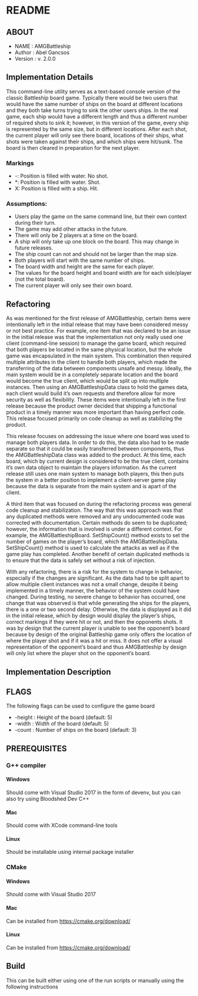 # README                                    

## ABOUT                               
* NAME       : AMGBattleship
* Author     : Abel Gancsos
* Version    : v. 2.0.0

## Implementation Details  
This command-line utility serves as a text-based console version of the classic Battleship board game.  Typically there would be two users that would have the same number of ships on the board at different locations and they both take turns trying to sink the other users ships.  In the real game, each ship would have a different length and thus a different number of required shots to sink it; however, in this version of the game, every ship is represented by the same size, but in different locations.  After each shot, the current player will only see there board, locations of their ships, what shots were taken against their ships, and which ships were hit/sunk.  The board is then cleared in preparation for the next player.

### Markings
* -: Position is filled with water.  No shot.
* *: Position is filled with water.  Shot.
* X: Position is filled with a ship.  Hit.

### Assumptions:
* Users play the game on the same command line, but their own context during their turn.
* The game may add other attacks in the future.
* There will only be 2 players at a time on the board.
* A ship will only take up one block on the board.  This may change in future releases.
* The ship count can not and should not be larger than the map size.
* Both players will start with the same number of ships.
* The board width and height are the same for each player.
* The values for the board height and board width are for each side/player (not the total board).
* The current player will only see their own board.

## Refactoring 
As was mentioned for the first release of AMGBattleship, certain items were intentionally left in the initial release that may have been considered messy or not best practice.  For example, one item that was declared to be an issue in the initial release was that the implementation not only really used one client (command-line session) to manage the game board, which required that both players be located in the same physical location, but the whole game was encapsulated in the main system.  This combination then required multiple attributes in the client to handle both players, which made the transferring of the data between components unsafe and messy.  Ideally, the main system would be in a completely separate location and the board would become the true client, which would be split up into multiple instances.  Then using an AMGBattleshipData class to hold the games data, each client would build it’s own requests and therefore allow for more security as well as flexibility.  These items were intentionally left in the first release because the product owner decided that shipping a functional product in a timely manner was more important than having perfect code.  This release focused primarily on code cleanup as well as stabilizing the product.  

This release focuses on addressing the issue where one board was used to manage both players data.  In order to do this, the data also had to be made separate so that it could be easily transferred between components, thus the AMGBattleshipData class was added to the product.  At this time, each board, which by current design is considered to be the true client, contains it’s own data object to maintain the players information.  As the current release still uses one main system to manage both players, this then puts the system in a better position to implement a client-server game play because the data is separate from the main system and is apart of the client.  

A third item that was focused on during the refactoring process was general code cleanup and stabilization.  The way that this was approach was that any duplicated methods were removed and any undocumented code was corrected with documentation.  Certain methods do seem to be duplicated; however, the information that is involved is under a different context.  For example, the AMGBattleshipBoard. SetShipCount() method exists to set the number of games on the player’s board, which the AMGBattleshipData. SetShipCount() method is used to calculate the attacks as well as if the game play has completed.  Another benefit of certain duplicated methods is to ensure that the data is safely  set without a risk of injection.  

With any refactoring, there is a risk for the system to change in behavior, especially if the changes are significant.  As the data had to be split apart to allow multiple client instances was not a small change, despite it being implemented in a timely manner, the behavior of the system could have changed.  During testing, no severe change to behavior has occurred, one change that was observed is that while generating the ships for the players, there is a one or two second delay.  Otherwise, the data is displayed as it did in the initial release, which by design would display the player’s ships, correct markings if they were hit or not, and then the opponents shots.  It was by design that the current player is unable to see the opponent’s board because by design of the original Battleship game only offers the location of where the player shot and if it was a hit or miss.  It does not offer a visual representation of the opponent’s board and thus AMGBattleship by design will only list where the player shot on the opponent’s board.  

## Implementation Description


## FLAGS                                    
The following flags can be used to configure the game board
* -height : Height of the board (default: 5)
* -width  : Width of the board (default: 5)
* -count  : Number of ships on the board (default: 3)

## PREREQUISITES
### G++ compiler
#### Windows
Should come with Visual Studio 2017 in the form of devenv, but you can also try using Bloodshed Dev C++
#### Mac
Should come with XCode command-line tools
#### Linux
Should be installable using internal package installer
### CMake
#### Windows
Should come with Visual Studio 2017 
#### Mac
Can be installed from https://cmake.org/download/
#### Linux
Can be installed from https://cmake.org/download/

## Build
This can be built either using one of the run scripts or manually using the following instructions
